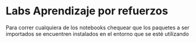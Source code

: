 # Labs Aprendizaje por refuerzos

Para correr cualquiera de los notebooks chequear que los paquetes a ser importados se encuentren instalados 
en el entorno que se esté utilizando
